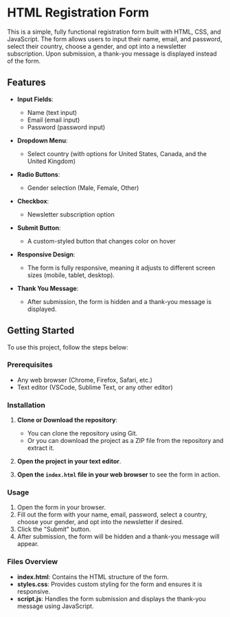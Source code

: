 # HTML Registration Form

This is a simple, fully functional registration form built with HTML, CSS, and JavaScript. The form allows users to input their name, email, and password, select their country, choose a gender, and opt into a newsletter subscription. Upon submission, a thank-you message is displayed instead of the form.

## Features

- **Input Fields**: 
  - Name (text input)
  - Email (email input)
  - Password (password input)
  
- **Dropdown Menu**: 
  - Select country (with options for United States, Canada, and the United Kingdom)

- **Radio Buttons**: 
  - Gender selection (Male, Female, Other)

- **Checkbox**:
  - Newsletter subscription option
  
- **Submit Button**: 
  - A custom-styled button that changes color on hover
  
- **Responsive Design**:
  - The form is fully responsive, meaning it adjusts to different screen sizes (mobile, tablet, desktop).

- **Thank You Message**:
  - After submission, the form is hidden and a thank-you message is displayed.

## Getting Started

To use this project, follow the steps below:

### Prerequisites

- Any web browser (Chrome, Firefox, Safari, etc.)
- Text editor (VSCode, Sublime Text, or any other editor)
  
### Installation

1. **Clone or Download the repository**:

    - You can clone the repository using Git.
    - Or you can download the project as a ZIP file from the repository and extract it.

2. **Open the project in your text editor**.

3. **Open the `index.html` file in your web browser** to see the form in action.

### Usage

1. Open the form in your browser.
2. Fill out the form with your name, email, password, select a country, choose your gender, and opt into the newsletter if desired.
3. Click the "Submit" button.
4. After submission, the form will be hidden and a thank-you message will appear.

### Files Overview

- **index.html**: Contains the HTML structure of the form.
- **styles.css**: Provides custom styling for the form and ensures it is responsive.
- **script.js**: Handles the form submission and displays the thank-you message using JavaScript.
